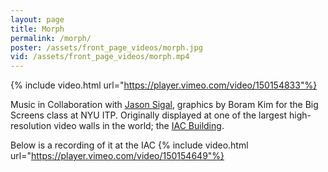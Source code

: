 ```yaml
---
layout: page
title: Morph
permalink: /morph/
poster: /assets/front_page_videos/morph.jpg
vid: /assets/front_page_videos/morph.mp4
---
```

{% include video.html url="https://player.vimeo.com/video/150154833"%}

Music in Collaboration with [Jason Sigal](http://www.jasonsigal.cc/), graphics by Boram Kim for the Big Screens class at NYU ITP. Originally displayed at one of the largest high-resolution video walls in the world; the [IAC Building](https://en.wikipedia.org/wiki/IAC_Video_Wall).

Below is a recording of it at the IAC
{% include video.html url="https://player.vimeo.com/video/150154649"%}